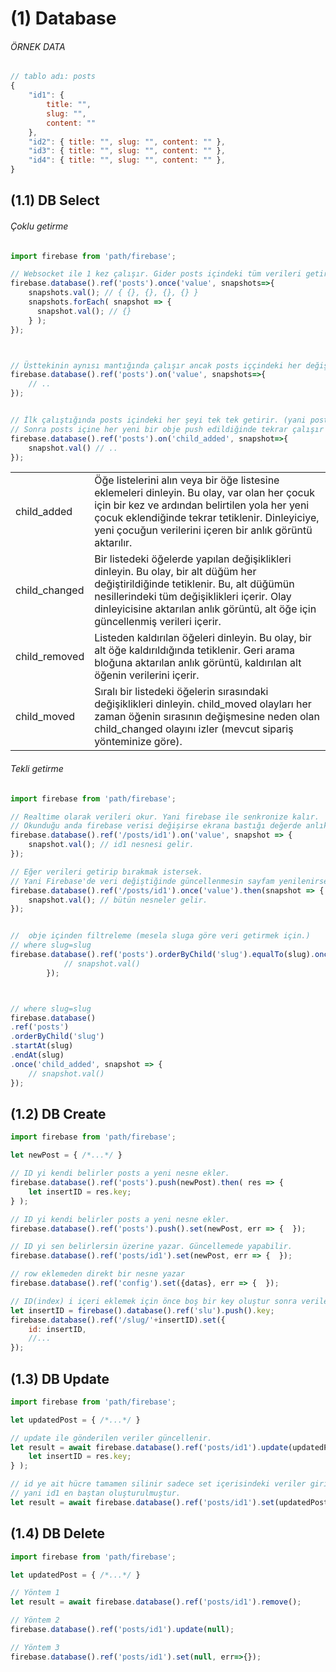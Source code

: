 
# (1) Database

###### ÖRNEK DATA
```js
// tablo adı: posts
{
    "id1": {
        title: "",
        slug: "",
        content: ""
    },
    "id2": { title: "", slug: "", content: "" },
    "id3": { title: "", slug: "", content: "" },
    "id4": { title: "", slug: "", content: "" },
}
```

## (1.1) DB Select

###### Çoklu getirme
```js
import firebase from 'path/firebase';

// Websocket ile 1 kez çalışır. Gider posts içindeki tüm verileri getirir. tetikleme yapılmaz.
firebase.database().ref('posts').once('value', snapshots=>{
    snapshots.val(); // { {}, {}, {}, {} }
    snapshots.forEach( snapshot => {
      snapshot.val(); // {}
    } );
});



// Üsttekinin aynısı mantığında çalışır ancak posts iççindeki her değişiklikte yeniden çalışır.
firebase.database().ref('posts').on('value', snapshots=>{
    // ..
});


// İlk çalıştığında posts içindeki her şeyi tek tek getirir. (yani posts içinde kaç obje varsa o kadar tetiklenir.)
// Sonra posts içine her yeni bir obje push edildiğinde tekrar çalışır ve son eklenen veriyi getirir.
firebase.database().ref('posts').on('child_added', snapshot=>{
    snapshot.val() // ..
});

```

| | |
|---|---|
| child_added | Öğe listelerini alın veya bir öğe listesine eklemeleri dinleyin. Bu olay, var olan her çocuk için bir kez ve ardından belirtilen yola her yeni çocuk eklendiğinde tekrar tetiklenir. Dinleyiciye, yeni çocuğun verilerini içeren bir anlık görüntü aktarılır. |
| child_changed	| Bir listedeki öğelerde yapılan değişiklikleri dinleyin. Bu olay, bir alt düğüm her değiştirildiğinde tetiklenir. Bu, alt düğümün nesillerindeki tüm değişiklikleri içerir. Olay dinleyicisine aktarılan anlık görüntü, alt öğe için güncellenmiş verileri içerir. |
| child_removed	| Listeden kaldırılan öğeleri dinleyin. Bu olay, bir alt öğe kaldırıldığında tetiklenir. Geri arama bloğuna aktarılan anlık görüntü, kaldırılan alt öğenin verilerini içerir. |
| child_moved | Sıralı bir listedeki öğelerin sırasındaki değişiklikleri dinleyin. child_moved olayları her zaman öğenin sırasının değişmesine neden olan child_changed olayını izler (mevcut sipariş yönteminize göre). |

###### Tekli getirme
```js
import firebase from 'path/firebase';

// Realtime olarak verileri okur. Yani firebase ile senkronize kalır.
// Okunduğu anda firebase verisi değişirse ekrana bastığı değerde anlık değişir.
firebase.database().ref('/posts/id1').on('value', snapshot => {
    snapshot.val(); // id1 nesnesi gelir.
});

// Eğer verileri getirip bırakmak istersek.
// Yani Firebase'de veri değiştiğinde güncellenmesin sayfam yenilenirse güncellensin dersek. once
firebase.database().ref('/posts/id1').once('value').then(snapshot => {
    snapshot.val(); // bütün nesneler gelir.
});


//  obje içinden filtreleme (mesela sluga göre veri getirmek için.)
// where slug=slug
firebase.database().ref('posts').orderByChild('slug').equalTo(slug).once('child_added', snapshot => {
            // snapshot.val()
        });



// where slug=slug
firebase.database()
.ref('posts')
.orderByChild('slug')
.startAt(slug)
.endAt(slug)
.once('child_added', snapshot => {
    // snapshot.val()
});
```

## (1.2) DB Create
```js
import firebase from 'path/firebase';

let newPost = { /*...*/ }

// ID yi kendi belirler posts a yeni nesne ekler.
firebase.database().ref('posts').push(newPost).then( res => {
    let insertID = res.key;
} );

// ID yi kendi belirler posts a yeni nesne ekler.
firebase.database().ref('posts').push().set(newPost, err => {  });

// ID yi sen belirlersin üzerine yazar. Güncellemede yapabilir.
firebase.database().ref('posts/id1').set(newPost, err => {  });

// row eklemeden direkt bir nesne yazar
firebase.database().ref('config').set({datas}, err => {  });

// ID(index) i içeri eklemek için önce boş bir key oluştur sonra verileri set et.
let insertID = firebase().database().ref('slu').push().key;
firebase.database().ref('/slug/'+insertID).set({
    id: insertID,
    //...
});


```

## (1.3) DB Update
```js
import firebase from 'path/firebase';

let updatedPost = { /*...*/ }

// update ile gönderilen veriler güncellenir.
let result = await firebase.database().ref('posts/id1').update(updatedPost).then( res => {
    let insertID = res.key;
} );

// id ye ait hücre tamamen silinir sadece set içerisindeki veriler girilir.
// yani id1 en baştan oluşturulmuştur.
let result = await firebase.database().ref('posts/id1').set(updatedPost, err => {  });
```

## (1.4) DB Delete
```js
import firebase from 'path/firebase';

let updatedPost = { /*...*/ }

// Yöntem 1
let result = await firebase.database().ref('posts/id1').remove();

// Yöntem 2
firebase.database().ref('posts/id1').update(null);

// Yöntem 3
firebase.database().ref('posts/id1').set(null, err=>{});
```
